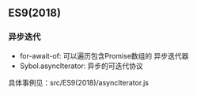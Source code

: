 ## ES9(2018)

### 异步迭代
- for-await-of: 可以遍历包含Promise数组的 异步迭代器 
- Sybol.asyncIterator: 异步的可迭代协议

具体事例见：src/ES9(2018)/asyncIterator.js
